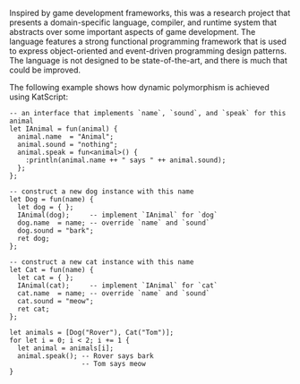 Inspired by game development frameworks, this was a research project that presents a domain-specific language, compiler, and runtime system that abstracts over some important aspects of game development. The language features a strong functional programming framework that is used to express object-oriented and event-driven programming design patterns. The language is not designed to be state-of-the-art, and there is much that could be improved.

The following example shows how dynamic polymorphism is achieved using KatScript:

```kats
-- an interface that implements `name`, `sound`, and `speak` for this animal
let IAnimal = fun(animal) {
  animal.name  = "Animal";
  animal.sound = "nothing";
  animal.speak = fun<animal>() {
    :println(animal.name ++ " says " ++ animal.sound);
  };
};

-- construct a new dog instance with this name
let Dog = fun(name) {
  let dog = { };
  IAnimal(dog);     -- implement `IAnimal` for `dog`
  dog.name  = name; -- override `name` and `sound`
  dog.sound = "bark";
  ret dog;
};

-- construct a new cat instance with this name
let Cat = fun(name) {
  let cat = { };
  IAnimal(cat);     -- implement `IAnimal` for `cat`
  cat.name  = name; -- override `name` and `sound`
  cat.sound = "meow";
  ret cat;
};

let animals = [Dog("Rover"), Cat("Tom")];
for let i = 0; i < 2; i += 1 {
  let animal = animals[i];
  animal.speak(); -- Rover says bark
                  -- Tom says meow
}
```
